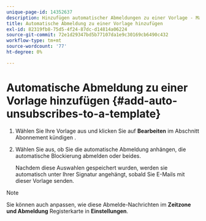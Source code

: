 ```yaml
---
unique-page-id: 14352637
description: Hinzufügen automatischer Abmeldungen zu einer Vorlage - Marketo Docs - Produktdokumentation
title: Automatische Abmeldung zu einer Vorlage hinzufügen
exl-id: 82319fb8-75d5-4f24-87dc-d14814a06224
source-git-commit: 72e1d29347bd5b77107da1e9c30169cb6490c432
workflow-type: tm+mt
source-wordcount: '77'
ht-degree: 0%

---
```


# Automatische Abmeldung zu einer Vorlage hinzufügen {#add-auto-unsubscribes-to-a-template}

1. Wählen Sie Ihre Vorlage aus und klicken Sie auf **Bearbeiten** im Abschnitt Abonnement kündigen .

1. Wählen Sie aus, ob Sie die automatische Abmeldung anhängen, die automatische Blockierung abmelden oder beides.

   Nachdem diese Auswahlen gespeichert wurden, werden sie automatisch unter Ihrer Signatur angehängt, sobald Sie E-Mails mit dieser Vorlage senden.

>[!NOTE]
>
>Sie können auch anpassen, wie diese Abmelde-Nachrichten im **Zeitzone und Abmeldung** Registerkarte in **Einstellungen**.

